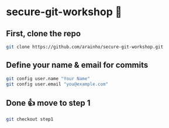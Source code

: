 # secure-git-workshop 🔐

## First, clone the repo 
```bash
git clone https://github.com/arainho/secure-git-workshop.git
```

## Define your name & email for commits
```bash
git config user.name "Your Name"
git config user.email "you@example.com"
```

## Done 👍 move to step 1
```bash
git checkout step1
```
